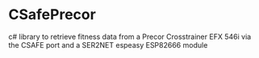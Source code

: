 # CSafePrecor
c# library to retrieve fitness data from a Precor Crosstrainer  EFX 546i via the CSAFE port and a SER2NET espeasy ESP82666 module
